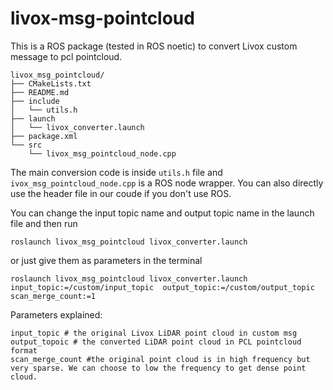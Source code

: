 # livox-msg-pointcloud
This is a ROS package (tested in ROS noetic) to convert Livox custom message to pcl pointcloud.

```
livox_msg_pointcloud/
├── CMakeLists.txt
├── README.md
├── include
│   └── utils.h
├── launch
│   └── livox_converter.launch
├── package.xml
└── src
    └── livox_msg_pointcloud_node.cpp
```

The main conversion code is inside `utils.h` file and  `ivox_msg_pointcloud_node.cpp` is a ROS node wrapper. You can also directly use the header file in our coude if you don't use ROS.

You can change the input topic name and output topic name in the launch file and then run 
```
roslaunch livox_msg_pointcloud livox_converter.launch
```

or just give them as parameters in the terminal
```
roslaunch livox_msg_pointcloud livox_converter.launch input_topic:=/custom/input_topic  output_topic:=/custom/output_topic  scan_merge_count:=1
```
Parameters explained:
```
input_topic # the original Livox LiDAR point cloud in custom msg
output_topoic # the converted LiDAR point cloud in PCL pointcloud format
scan_merge_count #the original point cloud is in high frequency but very sparse. We can choose to low the frequency to get dense point cloud.
```